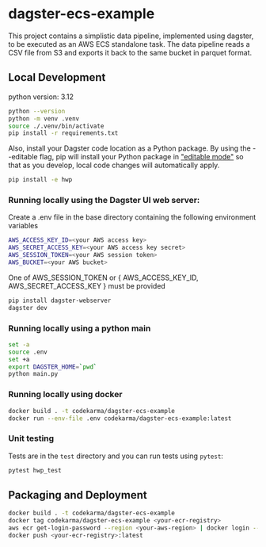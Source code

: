 # dagster-ecs-example

This project contains a simplistic data pipeline, implemented using dagster, to be executed as an AWS ECS standalone task. The data pipeline reads a CSV file from S3 and exports it back to the same bucket in parquet format.

## Local Development

python version: 3.12

```bash
python --version
python -m venv .venv
source ./.venv/bin/activate
pip install -r requirements.txt
```

Also, install your Dagster code location as a Python package. By using the --editable flag, pip will install your Python package in ["editable mode"](https://pip.pypa.io/en/latest/topics/local-project-installs/#editable-installs) so that as you develop, local code changes will automatically apply.

```bash
pip install -e hwp
```

### Running locally using the Dagster UI web server:

Create a .env file in the base directory containing the following environment variables
```bash
AWS_ACCESS_KEY_ID=<your AWS access key>
AWS_SECRET_ACCESS_KEY=<your AWS access key secret>
AWS_SESSION_TOKEN=<your AWS session token>
AWS_BUCKET=<your AWS bucket>
```
One of AWS_SESSION_TOKEN or { AWS_ACCESS_KEY_ID, AWS_SECRET_ACCESS_KEY } must be provided

```bash
pip install dagster-webserver
dagster dev
```

### Running locally using a python main

```bash
set -a            
source .env
set +a
export DAGSTER_HOME=`pwd`
python main.py
```

### Running locally using docker

```bash
docker build . -t codekarma/dagster-ecs-example
docker run --env-file .env codekarma/dagster-ecs-example:latest
```

### Unit testing

Tests are in the `test` directory and you can run tests using `pytest`:

```bash
pytest hwp_test
```

## Packaging and Deployment

```bash
docker build . -t codekarma/dagster-ecs-example
docker tag codekarma/dagster-ecs-example <your-ecr-registry>
aws ecr get-login-password --region <your-aws-region> | docker login --username AWS --password-stdin <your-ecr-registry>
docker push <your-ecr-registry>:latest
```

